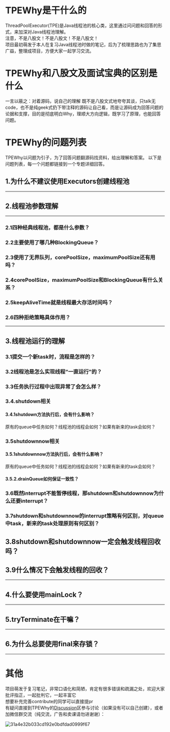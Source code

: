 # TPEWhy是干什么的
ThreadPoolExecutor(TPE)是Java线程池的核心类，这里通过问问题和回答的形式，来加深对Java线程池理解。  
注意，不是八股文！不是八股文！不是八股文！  
项目最初萌发于本人在复习Java线程池时做的笔记，后为了梳理思路也为了集思广益，整理成项目，方便大家一起学习交流。
# TPEWhy和八股文及面试宝典的区别是什么  
一言以蔽之：对着源码，说自己的理解
既不是八股文式地夸夸其谈，只talk无code，也不是纯geek式扔下带注释的源码让自己看，而是让源码成为回答问题的论据和支撑，目的是彻底明白Why，理顺大方向逻辑，既学习了原理，也能回答问题。
# TPEWhy的问题列表
TPEWhy以问题为引子，为了回答问题翻源码找资料，给出理解和答案。
以下是问题列表，每一个问题都链接到一个专题详细回答。   
## 1.为什么不建议使用Executors创建线程池
---
## 2.线程池参数理解
---
### 2.1四种经典线程池，都是什么参数？
### 2.2主要使用了哪几种BlockingQueue？
### 2.3使用了无界队列，corePoolSize，maximumPoolSize还有用吗？
### 2.4corePoolSize，maximumPoolSize和BlockingQueue有什么关系？
### 2.5keepAliveTime就是线程最大存活时间吗？
### 2.6四种拒绝策略具体作用？
---
## 3.线程池运行的理解
### 3.1提交一个新task时，流程是怎样的？ 
### 3.2线程池是怎么实现线程“一直运行”的？
### 3.3任务执行过程中出现异常了会怎么样？
### 3.4.shutdown相关
#### 3.4.1shutdown方法执行后，会有什么影响？
原有的queue中任务如何？线程池的线程会如何？如果有新来的task会如何？
### 3.5shutdownnow相关
#### 3.5.1shutdownnow方法执行后，会有什么影响？
原有的queue中任务如何？线程池的线程会如何？如果有新来的task会如何？
#### 3.5.2.drainQueue如何保证一致性？
### 3.6既然interrupt不能暂停线程，那shutdown和shutdownnow为什么还要interrupt？
### 3.7shutdown和shutdownnow的interrupt策略有何区别，对queue中task，新来的task处理原则有何区别？
## 3.8shutdown和shutdownnow一定会触发线程回收吗？
## 3.9什么情况下会触发线程的回收？
---
## 4.什么要使用mainLock？
---
## 5.tryTerminate在干嘛？
---
## 6.为什么总要使用final来存锁？
---

# 其他
项目萌发于复习笔记，非常口语化和简陋，肯定有很多错误和疏漏之处，欢迎大家批评指正，一起批判它，一起丰富它  
想要补充完善contribute的同学可以直接提pr  
有疑问直接到TPEWhy的[Discussion](https://github.com/CaptineNemo/TPEWhy/discussions)区参与讨论（如果没有可以自己创建），或者加微信群交流（纯交流，广告和卖课请勿进谢谢）：  

![31a4e32b033cd192e0bdfdad0999f67](https://user-images.githubusercontent.com/49831244/192768463-dce459b2-e142-4257-a1ad-79fb4e5d0c42.jpg)



